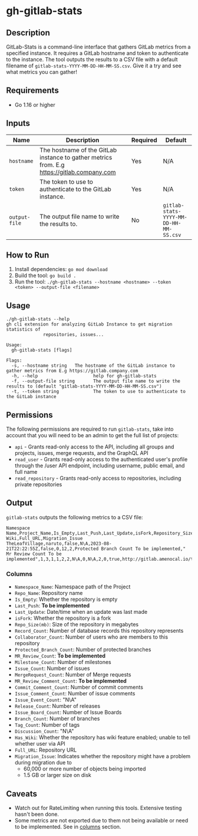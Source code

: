 # gh-gitlab-stats

## Description

GitLab-Stats is a command-line interface that gathers GitLab metrics from a specified instance. It requires a GitLab hostname and token to authenticate to the instance. The tool outputs the results to a CSV file with a default filename of `gitlab-stats-YYYY-MM-DD-HH-MM-SS.csv`. Give it a try and see what metrics you can gather!

## Requirements

- Go 1.16 or higher

## Inputs

| Name | Description | Required | Default |
|------|-------------|----------|---------|
| `hostname` | The hostname of the GitLab instance to gather metrics from. E.g https://gitlab.company.com | Yes | N/A |
| `token` | The token to use to authenticate to the GitLab instance. | Yes | N/A |
| `output-file` | The output file name to write the results to. | No | `gitlab-stats-YYYY-MM-DD-HH-MM-SS.csv` |

## How to Run

1. Install dependencies: `go mod download`
2. Build the tool: `go build .`
3. Run the tool: `./gh-gitlab-stats --hostname <hostname> --token <token> --output-file <filename>`

## Usage

```
./gh-gitlab-stats --help
gh cli extension for analyzing GitLab Instance to get migration statistics of
              repositories, issues...

Usage:
  gh-gitlab-stats [flags]

Flags:
  -s, --hostname string   The hostname of the GitLab instance to gather metrics from E.g https://gitlab.company.com
  -h, --help                     help for gh-gitlab-stats
  -f, --output-file string       The output file name to write the results to (default "gitlab-stats-YYYY-MM-DD-HH-MM-SS.csv")
  -t, --token string             The token to use to authenticate to the GitLab instance
```

## Permissions

The following permissions are required to run `gitlab-stats`, take into account that you will need to be an admin to get the full list of projects:

- `api` - Grants read-only access to the API, including all groups and projects, issues, merge requests, and the GraphQL API
- `read_user` - Grants read-only access to the authenticated user's profile through the /user API endpoint, including username, public email, and full name
- `read_repository` - Grants read-only access to repositories, including private repositories

## Output

`gitlab-stats` outputs the following metrics to a CSV file:

```csv
Namespace Name,Project_Name,Is_Empty,Last_Push,Last_Update,isFork,Repository_Size(mb),Record_Count,Collaborator_Count,Protected_Branch_Count,MR_Review_Count,Milestone_Count,Issue_Count,MergeRequest_Count,MR_Review_Comment_Count,Commit_Comment_Count,Issue_Comment_Count,Issue_Event_Count,Release_Count,Project_Count,Branch_Count,Tag_Count,Has Wiki,Full_URL,Migration_Issue
TheLeafVillage,naruto,false,N\A,2023-08-21T22:22:55Z,false,0,12,2,Protected Branch Count To be implemented," Mr Review Count To be implemented",1,3,1,1,2,2,N\A,0,N\A,2,0,true,http://gitlab.amenocal.io/theleafvillage/naruto
```

### Columns

- `Namespace_Name`: Namespace path of the Project
- `Repo_Name`: Repository name
- `Is_Empty`: Whether the repository is empty
- `Last_Push`: **To be implemented**
- `Last_Update`: Date/time when an update was last made
- `isFork`: Whether the repository is a fork
- `Repo_Size(mb)`: Size of the repository in megabytes
- `Record_Count`: Number of database records this repository represents
- `Collaborator_Count`: Number of users who are members to this repository
- `Protected_Branch_Count`: Number of protected branches
- `MR_Review_Count`: **To be implemented**
- `Milestone_Count`: Number of milestones
- `Issue_Count`: Number of issues
- `MergeRequest_Count`: Number of Merge requests
- `MR_Review_Comment_Count`: **To be implemented**
- `Commit_Comment_Count`: Number of commit comments
- `Issue_Comment_Count`: Number of issue comments
- `Issue_Event_Count`: "N\A"
- `Release_Count`: Number of releases
- `Issue_Board_Count`: Number of Issue Boards
- `Branch_Count`: Number of branches
- `Tag_Count`: Number of tags
- `Discussion_Count`: "N\A"
- `Has_Wiki`: Whether the repository has wiki feature enabled; unable to tell whether user via API
- `Full_URL`: Repository URL
- `Migration_Issue`: Indicates whether the repository might have a problem during migration due to
  - 60,000 or more number of objects being imported
  - 1.5 GB or larger size on disk

## Caveats

- Watch out for RateLimiting when running this tools. Extensive testing hasn't been done.
- Some metrics are not exported due to them not being available or need to be implemented. See in [columns](#columns) section.
